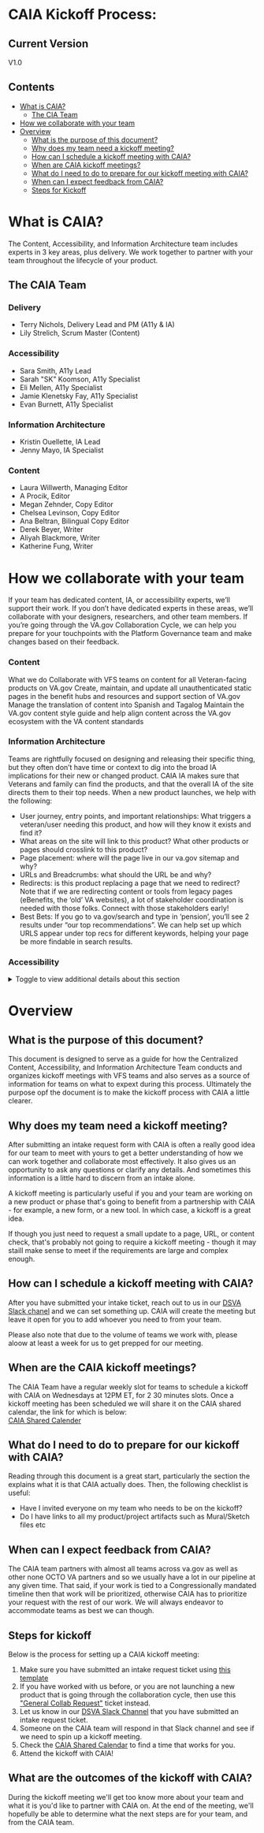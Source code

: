 # CAIA Kickoff Process:

## Current Version
V1.0

## Contents
- [What is CAIA?](https://github.com/department-of-veterans-affairs/va.gov-team/blob/master/teams/CAIA/Ops/kickoff-process.md#what-is-caia)
  - [The CIA Team](https://github.com/department-of-veterans-affairs/va.gov-team/blob/master/teams/CAIA/Ops/kickoff-process.md#the-caia-team) 
- [How we collaborate with your team](https://github.com/department-of-veterans-affairs/va.gov-team/blob/master/teams/CAIA/Ops/kickoff-process.md#how-we-collaborate-with-your-team)
- [Overview](https://github.com/department-of-veterans-affairs/va.gov-team/blob/master/teams/CAIA/Ops/kickoff-process.md#overview)
  - [What is the purpose of this document?](https://github.com/department-of-veterans-affairs/va.gov-team/blob/master/teams/CAIA/Ops/kickoff-process.md#what-is-the-purpose-of-this-document)
  - [Why does my team need a kickoff meeting?](https://github.com/department-of-veterans-affairs/va.gov-team/blob/master/teams/CAIA/Ops/kickoff-process.md#why-does-my-team-need-a-kickoff-meeting)
  - [How can I schedule a kickoff meeting with CAIA?](https://github.com/department-of-veterans-affairs/va.gov-team/blob/master/teams/CAIA/Ops/kickoff-process.md#how-can-i-schedule-a-kickoff-meeting-with-caia)
  - [When are CAIA kickoff meetings?](https://github.com/department-of-veterans-affairs/va.gov-team/blob/master/teams/CAIA/Ops/kickoff-process.md#when-are-the-caia-kickoff-meetings)
  - [What do I need to do to prepare for our kickoff meeting with CAIA?](https://github.com/department-of-veterans-affairs/va.gov-team/blob/master/teams/CAIA/Ops/kickoff-process.md#what-do-i-need-to-do-to-prepare-for-our-kickoff-with-caia)
  - [When can I expect feedback from CAIA?](https://github.com/department-of-veterans-affairs/va.gov-team/blob/master/teams/CAIA/Ops/kickoff-process.md#when-can-i-expect-feedback-from-caia)
  - [Steps for Kickoff](https://github.com/department-of-veterans-affairs/va.gov-team/blob/master/teams/CAIA/Ops/kickoff-process.md#steps-for-kickoff)


# What is CAIA?
The Content, Accessibility, and Information Architecture team includes experts in 3 key areas, plus delivery. We work together to partner with your team throughout the lifecycle of your product.


## The CAIA Team
### Delivery 

- Terry Nichols, Delivery Lead and PM (A11y & IA)<br>
- Lily Strelich, Scrum Master (Content)

### Accessibility

- Sara Smith, A11y Lead<br>
- Sarah "SK" Koomson, A11y Specialist<br>
- Eli Mellen, A11y Specialist<br>
- Jamie Klenetsky Fay, A11y Specialist<br>
- Evan Burnett, A11y Specialist<br>

### Information Architecture 
- Kristin Ouellette, IA Lead<br>
- Jenny Mayo, IA Specialist<br>

### Content
- Laura Willwerth, Managing Editor<br>
- A Procik, Editor<br>
- Megan Zehnder, Copy Editor<br>
- Chelsea Levinson, Copy Editor<br>
- Ana Beltran, Bilingual Copy Editor<br>
- Derek Beyer, Writer<br>
- Aliyah Blackmore, Writer<br>
- Katherine Fung, Writer<br>

# How we collaborate with your team

If your team has dedicated content, IA, or accessibility experts, we’ll support their work. If you don’t have dedicated experts in these areas, we’ll collaborate with your designers, researchers, and other team members.
If you’re going through the VA.gov Collaboration Cycle, we can help you prepare for your touchpoints with the Platform Governance team and make changes based on their feedback. 
<br>

### Content 

What we do
Collaborate with VFS teams on content for all Veteran-facing products on VA.gov
Create, maintain, and update all unauthenticated static pages in the benefit hubs and resources and support section of VA.gov 
Manage the translation of content into Spanish and Tagalog
Maintain the VA.gov content style guide and help align content across the VA.gov ecosystem with the VA content standards
<br>

### Information Architecture

Teams are rightfully focused on designing and releasing their specific thing, but they often don’t have time or context to dig into the broad IA implications for their new or changed product. 
CAIA IA makes sure that Veterans and family can find the products, and that the overall IA of the site directs them to their top needs. When a new product launches, we help with the following:<br>
- User journey, entry points, and important relationships: What triggers a veteran/user needing this product, and how will they know it exists and find it? <br>
- What areas on the site will link to this product? What other products or pages should crosslink to this product?<br>
- Page placement: where will the page live in our va.gov sitemap and why?<br>
- URLs and Breadcrumbs: what should the URL be and why?<br>
- Redirects: is this product replacing a page that we need to redirect? <br>
Note that if we are redirecting content or tools from legacy pages (eBenefits, the ‘old’ VA websites), a lot of stakeholder coordination is needed with those folks. Connect with those stakeholders early!
- Best Bets: If you go to va.gov/search and type in ‘pension’, you’ll see 2 results under “our top recommendations”.  We can help set up which URLS appear under top recs for different keywords, helping your page be more findable in search results.<br>

### Accessibility
<details><summary>Toggle to view additional details about this section</summary>
The Content, Accessibility, and Information Architecture team, or CAIA, is a cross-functional team of folks here to help your team deliver the highest quality product possible to Veterans.<br>
  
Below you will find some of the ways that CAIA can help your team with accessibility.<br>
How we relate to the Collaboration Cycle<br>

We've grouped our offerings by how they relate to the touch point meetings in the Collaboration Cycle. We've done this because the Collaboration Cycle is a well-known process for our community, and maps well to how we do work.<br>
Note that CAIA can assist teams going through the Collaboration Cycle, but CAIA is not involved in the Collaboration Cycle directly. We are here to help you launch the best products possible, we're not gatekeepers. If we find and flag an issue we can't and won't block you from launching. Teams going through the Collaboration Cycle can work with us, as can teams working outside of it.<br>

### Services we offer
  
What follows is a menu of the services we offer. No worries if you don't know what exactly you need, though, feel free to contact us on the DSVA Slack using the #accessibility-help or the #sitewide-content-accessibility-ia channels.
You can also reach us by attending our weekly office hours on Tuesdays at 4 PM Eastern on Zoom.<br>
### Research support

We can help you plan your research sessions, ensuring that they are equitable and account for important accessibility factors. When it comes time to run research sessions we can also provide technical support for research participants who rely on assistive technology, like screen readers. During the research sessions, we also observe and take notes, with an eye to accessibility. Once the research has concluded, we provide a robust deliverable containing accessibility findings and recommendations to the research team.<br>
### Accessibility test planning

We can work with a team to develop an accessibility-focused testing plan so that during design and development you are able to continually ensure that your product is accessible. We can help develop the plan, and walk you through how to run the tests. We have experience creating plans for both automated and manual testing.<br>
### Support design discovery

We can work with you and your team during design discovery to ensure that accessibility considerations are being taken into account, and help to flag when something may be veering away from the accessible happy path.<br>
### Review wireframes and prototypes

We can review your static wireframes or interactive prototypes looking for potential accessibility issues. We can also work with you and advise on how to annotate designs to ensure that they are easy to implement in an accessible way.<br>
### PDF audit

We can review PDF documents for accessibility, and help advise on how to remediate any issues found.
Staging audit
We can review products in staging, testing with assistive technology, reviewing for accessibility best practices, and ensuring that the product meets OCTO-DE accessibility experience standards.
We can also help you prepare the required accessibility testing artifact for the Collaboration Cycle.<br>
### Health check audit

This is very much like a staging review but done in production! This is useful for older products that were implemented and released before certain standards were put into place.
Training and education
We can provide training and resources for you and your team on accessibility best practices and methodologies above and beyond what Governance offers at onboarding. Also, don't miss the accessibility champs program!
Spot checks, general guidance
We are always here for more general, off-the-cuff questions! Never hesitate to reach out to us on the DSVA Slack in either the #accessibility-help or the #sitewide-content-accessibility-ia channels.
</details>

# Overview
## What is the purpose of this document?
This document is designed to serve as a guide for how the Centralized Content, Accessibility, and Information Architecture Team conducts and organizes kickoff meetings with VFS teams and also serves as a source of information for teams on what to expext during this process. Ultimately the purpose opf the document is to make the kickoff process with CAIA a little clearer.

## Why does my team need a kickoff meeting?
After submitting an intake request form with CAIA is often a really good idea for our team to meet with yours to get a better understanding of how we can work together and collaborate most effectively. It also gives us an opportunity to ask any questions or clarify any details. And sometimes this information is a little hard to discern from an intake alone.

A kickoff meeting is particularly useful if you and your team are working on a new product or phase that's going to benefit from a partnership with CAIA - for example, a new form, or a new tool. In which case, a kickoff is a great idea.

If though you just need to request a small update to a page, URL, or content check, that's probably not going to require a kickoff meeting - though it may staill make sense to meet if the requirements are large and complex enough.

## How can I schedule a kickoff meeting with CAIA?
After you have submitted your intake ticket, reach out to us in our [DSVA Slack chanel](https://dsva.slack.com/archives/C01K37HRUAH) and we can set something up. CAIA will create the meeting but leave it open for you to add whoever you need to from your team.

Please also note that due to the volume of teams we work with, please aloow at least a week for us to get prepped for our meeting.

## When are the CAIA kickoff meetings?
The CAIA Team have a regular weekly slot for teams to schedule a kickoff with CAIA on Wednesdays at 12PM ET, for 2 30 minutes slots.
Once a kickoff meeting has been scheduled we will share it on the CAIA shared calendar, the link for which is below:<br>
[CAIA Shared Calender](https://calendar.google.com/calendar/embed?src=c_ddb0b99f3fdacd4cbbee5c9352654daa0a32b7d1f1b56d67bef0773e8eb6191a%40group.calendar.google.com&ctz=America%2FChicago)

## What do I need to do to prepare for our kickoff with CAIA?
Reading through this document is a great start, particularly the section the explains what it is that CAIA actually does. Then, the following checklist is useful:

- Have I invited everyone on my team who needs to be on the kickoff?
- Do I have links to all my product/project artifacts such as Mural/Sketch files etc

## When can I expect feedback from CAIA?
The CAIA team partners with almost all teams across va.gov as well as other none OCTO VA partners and so we usually have a lot in our pipeline at any given time. That said, if your work is tied to a Congressionally mandated timeline then that work will be prioritized, otherwise CAIA has to prioritize your request with the rest of our work. We will always endeavor to accommodate teams as best we can though.

## Steps for kickoff
Below is the process for setting up a CAIA kickoff meeting:

1. Make sure you have submitted an intake request ticket using [this template](https://github.com/department-of-veterans-affairs/va.gov-team/issues/new?assignees=strelichl%2C+coforma-terry&labels=sitewide+CAIA%2C+sitewide+content-product+support&projects=&template=sitewide-content-intake-form.md&title=%3CType+of+Request%3E+from+%3CTeam%3E)
1. If you have worked with us before, or you are not launching a new product that is going through the collaboration cycle, then use this ["General Collab Request"](https://github.com/department-of-veterans-affairs/va.gov-team/issues/new?assignees=coforma-terry%2Cstrelichl&labels=sitewide+CAIA&projects=&template=caia-general-collab-request.md&title=%5BCAIA+General+Support%5D%3A%3CTeam+name%3E%3CSupport+Needed%3E) ticket instead.
1. Let us know in our [DSVA Slack Channel](https://dsva.slack.com/archives/C01K37HRUAH) that you have submitted an intake request ticket.
1. Someone on the CAIA team will respond in that Slack channel and see if we need to spin up a kickoff meeting.
1. Check the [CAIA Shared Calendar](https://calendar.google.com/calendar/embed?src=c_ddb0b99f3fdacd4cbbee5c9352654daa0a32b7d1f1b56d67bef0773e8eb6191a%40group.calendar.google.com&ctz=America%2FChicago) to find a time that works for you.
1. Attend the kickoff with CAIA!

## What are the outcomes of the kickoff with CAIA?
During the kickoff meeting we'll get too know more about your team and what it is you'd like to partner with CAIA on. At the end of the meeting, we'll hopefully be able to determine what the next steps are for your team, and from the CAIA team. 


